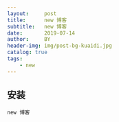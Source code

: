 ```yaml
---
layout:     post
title:      new 博客
subtitle:   new 博客
date:       2019-07-14
author:     BY
header-img: img/post-bg-kuaidi.jpg
catalog: true
tags:
    - new
---
```


## 安装
	new 博客
	
